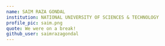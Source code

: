 ```yaml
---
name: SAIM RAZA GONDAL
institution: NATIONAL UNIVERSITY OF SCIENCES & TECHNOLOGY
profile_pic: saim.png
quote: We were on a break!
github_user: saimrazagondal
---
```


